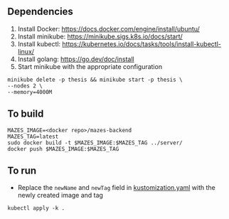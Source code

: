 ## Dependencies

1. Install Docker: https://docs.docker.com/engine/install/ubuntu/
2. Install minikube: https://minikube.sigs.k8s.io/docs/start/
3. Install kubectl: https://kubernetes.io/docs/tasks/tools/install-kubectl-linux/
4. Install golang: https://go.dev/doc/install
5. Start minikube with the appropriate configuration
```
minikube delete -p thesis && minikube start -p thesis \
--nodes 2 \
--memory=4000M
```

## To build
```
MAZES_IMAGE=<docker repo>/mazes-backend
MAZES_TAG=latest
sudo docker build -t $MAZES_IMAGE:$MAZES_TAG ../server/
docker push $MAZES_IMAGE:$MAZES_TAG
```

## To run
* Replace the `newName` and `newTag` field in [kustomization.yaml](kustomization.yaml) with the newly created image and tag
```
kubectl apply -k .
```

